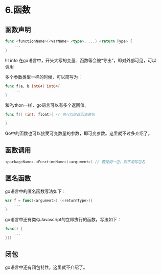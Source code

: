# 6.函数

## 函数声明

```go
func <functionName>(<varName> <type>, ...) <return Type> {
    ...
}
```

!!! info
    在go语言中，开头大写的变量、函数等会被“导出”，即对外部可见，可以调用

多个参数类型一样的时候，可以简写为：  
```go
func f(a, b int64) int64{
    ...
}
```

和Python一样，go语言可以有多个返回值。  
```go
func f() (int, float){ // 也可以给返回值命名

}
```

Go中的函数也可以接受可变数量的参数，即可变参数。这里就不过多介绍了。  

## 函数调用

```go
<packageName>.<FunctionName>(<argument>) // 若是同一包，则不用写包名
```

## 匿名函数

go语言中的匿名函数写法如下：  
```go
var f = func(<argument>) (<returnType>){
    ...
}
```

go语言中还有类似Javascript的立即执行的函数，写法如下：  
```go
func() {
    ...
}()
```

## 闭包

go语言中还有闭包特性，这里就不介绍了。  